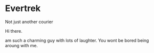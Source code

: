 # Evertrek
Not just another courier

Hi there.

am such a charming guy with lots of laughter. You wont be bored being aroung with me.
